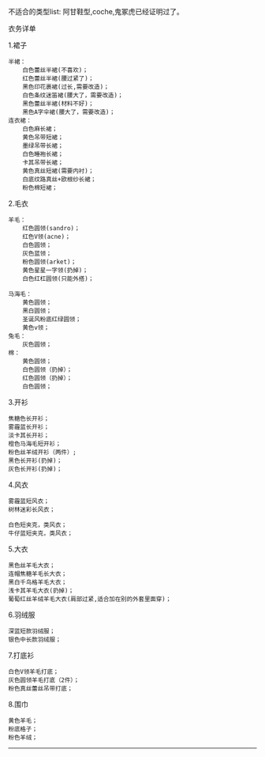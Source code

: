 不适合的类型list:
阿甘鞋型,coche,鬼冢虎已经证明过了。


衣务详单

1.裙子

```
半裙：
    白色蕾丝半裙(不喜欢)；
    红色蕾丝半裙(腰过紧了)；
    黑色印花裹裙(过长,需要改造)；
    白色条纹迷笛裙(腰大了，需要改造)；
    黑色蕾丝半裙(材料不好)；
    黑色A字伞裙(腰大了，需要改造)；
连衣裙：
    白色麻长裙；
    黄色吊带短裙；
    墨绿吊带长裙；
    白色睡袍长裙；
    卡其吊带长裙；
    黄色真丝短裙(需要内衬)；
    白底纹路真丝+欧根纱长裙；
    粉色棉短裙；
```

2.毛衣

```mel
羊毛：
    红色圆领(sandro)；
    红色V领(acne)；
    白色圆领；
    灰色蓝领；
    粉色圆领(arket)；
    黄色星星一字领(扔掉)；
    白色红杠圆领(只能外搭)；
    
马海毛：
    黄色圆领；
    黑白圆领；
    圣诞风粉底红绿圆领；
    黄色v领；
兔毛：
    灰色圆领；
棉：
    黄色圆领；
    白色圆领（扔掉）；
    红色圆领（扔掉）；
    白色圆领；    

```

3.开衫

```
焦糖色长开衫；
雾霾蓝长开衫；
淡卡其长开衫；
橙色马海毛短开衫；
粉色丝羊绒开衫（两件）;
黑色长开衫(扔掉)；
灰色长开衫(扔掉)；
```

4.风衣

```
雾霾蓝短风衣；
树林迷彩长风衣；

白色短夹克，类风衣；
牛仔蓝短夹克，类风衣；
```

5.大衣

```
黑色丝羊毛大衣；
连帽焦糖羊毛长大衣；
黑白千鸟格羊毛大衣；
浅卡其羊毛大衣(扔掉)；
葡萄红丝羊绒羊毛大衣(肩部过紧,适合加在别的外套里面穿)；
```

6.羽绒服

```羽绒服
深蓝短款羽绒服；
银色中长款羽绒服；
```

7.打底衫

```
白色V领羊毛打底；
灰色圆领羊毛打底（2件）；
粉色真丝蕾丝吊带打底；
```

8.围巾

```
黄色羊毛；
粉底格子；
粉色羊绒；
```









---


